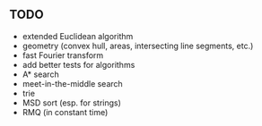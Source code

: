 TODO
----

- extended Euclidean algorithm
- geometry (convex hull, areas, intersecting line segments, etc.)
- fast Fourier transform
- add better tests for algorithms
- A* search
- meet-in-the-middle search
- trie
- MSD sort (esp. for strings)
- RMQ (in constant time)
